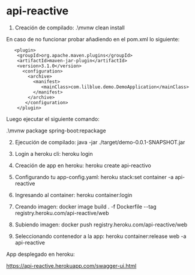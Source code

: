 # api-reactive

1) Creación de compilado:
  .\mvnw clean install
  
  En caso de no funcionar probar añadiendo en el pom.xml lo siguiente: 
  
       <plugin>
        <groupId>org.apache.maven.plugins</groupId>
        <artifactId>maven-jar-plugin</artifactId>
        <version>3.1.0</version>
          <configuration>
            <archive>
              <manifest>
                 <mainClass>com.lilblue.demo.DemoApplication</mainClass>
              </manifest>
            </archive>
           </configuration>
        </plugin>
  
  Luego ejecutar el siguiente comando:
  
  .\mvnw package spring-boot:repackage

2) Ejecución de compilado:
  java -jar ./target/demo-0.0.1-SNAPSHOT.jar

3) Login a heroku cli:
  heroku login
  
4) Creación de app en heroku:
  heroku create api-reactivo
  
5) Configurando tu app-config.yaml:
  heroku stack:set container -a api-reactive
  
6) Ingresando al container:
  heroku container:login

7) Creando imagen:
  docker image build . -f Dockerfile --tag registry.heroku.com/api-reactive/web

8) Subiendo imagen:
  docker push registry.heroku.com/api-reactive/web

9) Seleccionando contenedor a la app:
  heroku container:release web -a api-reactive
  
  
 App desplegado en heroku:
 
 https://api-reactive.herokuapp.com/swagger-ui.html
